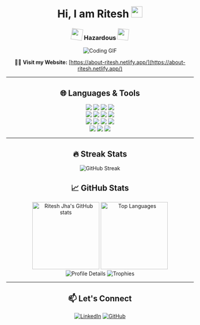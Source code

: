 <div align="center">

# Hi, I am Ritesh <img src="https://media.giphy.com/media/hvRJCLFzcasrR4ia7z/giphy.gif" width="30px">

### <img src="https://img.icons8.com/emoji/48/hazard-sign-emoji.png" width="30px" height="30px" style="animation: spin 3s linear infinite;"/> Hazardous <img src="https://img.icons8.com/emoji/48/hazard-sign-emoji.png" width="30px" height="30px" style="animation: spin 3s linear infinite;"/>

![Coding GIF](https://i.redd.it/n8agw6z2smyb1.gif)

🧑‍💻 **Visit my Website:** [https://about-ritesh.netlify.app/](https://about-ritesh.netlify.app/)

---

## 🌐 Languages & Tools
<div>
    <img src="https://img.shields.io/badge/HTML-5C2D91?style=for-the-badge&logo=html5&logoColor=white" />
    <img src="https://img.shields.io/badge/CSS-000000?style=for-the-badge&logo=css3&logoColor=white" />
    <img src="https://img.shields.io/badge/JavaScript-F7DF1E?style=for-the-badge&logo=javascript&logoColor=black" />
    <img src="https://img.shields.io/badge/React-61DAFB?style=for-the-badge&logo=react&logoColor=black" />
</div>
<div>
    <img src="https://img.shields.io/badge/Node.js-339933?style=for-the-badge&logo=node.js&logoColor=white" />
    <img src="https://img.shields.io/badge/MongoDB-47A248?style=for-the-badge&logo=mongodb&logoColor=white" />
    <img src="https://img.shields.io/badge/C++-00599C?style=for-the-badge&logo=cplusplus&logoColor=white" />
    <img src="https://img.shields.io/badge/C-00599C?style=for-the-badge&logo=c&logoColor=white" />
</div>
<div>
    <img src="https://img.shields.io/badge/Python-3776AB?style=for-the-badge&logo=python&logoColor=white" />
    <img src="https://img.shields.io/badge/Java-007396?style=for-the-badge&logo=java&logoColor=white" />
    <img src="https://img.shields.io/badge/PugJS-ff8f00?style=for-the-badge&logo=pug&logoColor=white" />
    <img src="https://img.shields.io/badge/ExpressJS-000000?style=for-the-badge&logo=express&logoColor=white" />
</div>
<div>
    <img src="https://img.shields.io/badge/Firebase-FFCA28?style=for-the-badge&logo=firebase&logoColor=black" />
    <img src="https://img.shields.io/badge/Postman-F76935?style=for-the-badge&logo=postman&logoColor=white" />
    <img src="https://img.shields.io/badge/Kali%20Linux-557C94?style=for-the-badge&logo=kali-linux&logoColor=white" />
</div>

---

## 🔥 Streak Stats
![GitHub Streak](https://github-readme-streak-stats.herokuapp.com/?user=RiteshJha912&theme=dark)

## 📈 GitHub Stats
<div>
    <img height="180em" src="https://github-readme-stats.vercel.app/api?username=RiteshJha912&show_icons=true&hide_title=true&hide=prs&count_private=true&theme=dark" alt="Ritesh Jha's GitHub stats" />
    <img height="180em" src="https://github-readme-stats.vercel.app/api/top-langs/?username=RiteshJha912&layout=compact&theme=dark" alt="Top Languages" />
</div>
<div>
    <img src="https://github-profile-summary-cards.vercel.app/api/cards/profile-details?username=RiteshJha912&theme=vue-dark" alt="Profile Details" />
    <img src="https://github-profile-trophy.vercel.app/?username=RiteshJha912&theme=onedark" alt="Trophies" />
</div>

---

## 📫 Let's Connect
[![LinkedIn](https://img.shields.io/badge/LinkedIn-0077B5?style=for-the-badge&logo=linkedin&logoColor=white)](https://www.linkedin.com/in/ritesh-jha-aa490a286/)
[![GitHub](https://img.shields.io/badge/GitHub-181717?style=for-the-badge&logo=github&logoColor=white)](https://github.com/RiteshJha912)

</div>

<style>
@keyframes spin {
  0% { transform: rotate(0deg); }
  100% { transform: rotate(360deg); }
}
</style>
